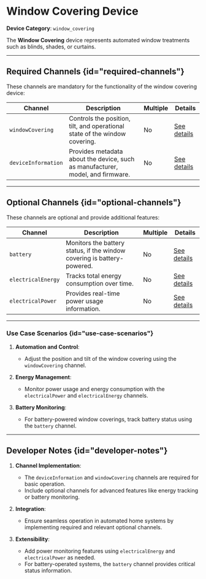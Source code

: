 # Window Covering Device

**Device Category**: `window_covering`

The **Window Covering** device represents automated window treatments such as blinds, shades, or curtains.

---

## Required Channels {id="required-channels"}

These channels are mandatory for the functionality of the window covering device:

| **Channel**         | **Description**                                                                | **Multiple** | **Details**                                |
|---------------------|--------------------------------------------------------------------------------|--------------|--------------------------------------------|
| `windowCovering`    | Controls the position, tilt, and operational state of the window covering.     | No           | [See details](WindowCoveringChannel.md)    |
| `deviceInformation` | Provides metadata about the device, such as manufacturer, model, and firmware. | No           | [See details](DeviceInformationChannel.md) |

---

## Optional Channels {id="optional-channels"}

These channels are optional and provide additional features:

| **Channel**        | **Description**                                                         | **Multiple** | **Details**                               |
|--------------------|-------------------------------------------------------------------------|--------------|-------------------------------------------|
| `battery`          | Monitors the battery status, if the window covering is battery-powered. | No           | [See details](BatteryChannel.md)          |
| `electricalEnergy` | Tracks total energy consumption over time.                              | No           | [See details](ElectricalEnergyChannel.md) |
| `electricalPower`  | Provides real-time power usage information.                             | No           | [See details](ElectricalPowerChannel.md)  |

---

### Use Case Scenarios {id="use-case-scenarios"}

1. **Automation and Control**:
    - Adjust the position and tilt of the window covering using the `windowCovering` channel.

2. **Energy Management**:
    - Monitor power usage and energy consumption with the `electricalPower` and `electricalEnergy` channels.

3. **Battery Monitoring**:
    - For battery-powered window coverings, track battery status using the `battery` channel.

---

## Developer Notes {id="developer-notes"}

1. **Channel Implementation**:
    - The `deviceInformation` and `windowCovering` channels are required for basic operation.
    - Include optional channels for advanced features like energy tracking or battery monitoring.

2. **Integration**:
    - Ensure seamless operation in automated home systems by implementing required and relevant optional channels.

3. **Extensibility**:
    - Add power monitoring features using `electricalEnergy` and `electricalPower` as needed.
    - For battery-operated systems, the `battery` channel provides critical status information.
